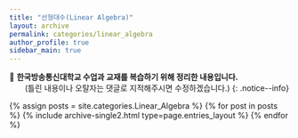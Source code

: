 ```yaml
---
title: "선형대수(Linear Algebra)"
layout: archive
permalink: categories/linear_algebra
author_profile: true
sidebar_main: true
---
```


📝 **한국방송통신대학교 수업과 교재를 복습하기 위해 정리한 내용입니다.**
<br>
　　(틀린 내용이나 오탈자는 댓글로 지적해주시면 수정하겠습니다.)
{: .notice--info}

{% assign posts = site.categories.Linear_Algebra %}
{% for post in posts %} {% include archive-single2.html type=page.entries_layout %} {% endfor %}